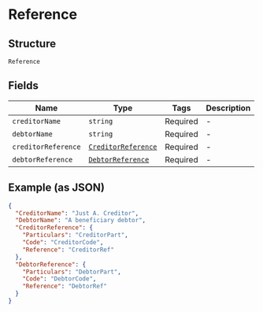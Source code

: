 
# Reference

## Structure

`Reference`

## Fields

| Name | Type | Tags | Description |
|  --- | --- | --- | --- |
| `creditorName` | `string` | Required | - |
| `debtorName` | `string` | Required | - |
| `creditorReference` | [`CreditorReference`](../../doc/models/creditor-reference.md) | Required | - |
| `debtorReference` | [`DebtorReference`](../../doc/models/debtor-reference.md) | Required | - |

## Example (as JSON)

```json
{
  "CreditorName": "Just A. Creditor",
  "DebtorName": "A beneficiary debtor",
  "CreditorReference": {
    "Particulars": "CreditorPart",
    "Code": "CreditorCode",
    "Reference": "CreditorRef"
  },
  "DebtorReference": {
    "Particulars": "DebtorPart",
    "Code": "DebtorCode",
    "Reference": "DebtorRef"
  }
}
```

